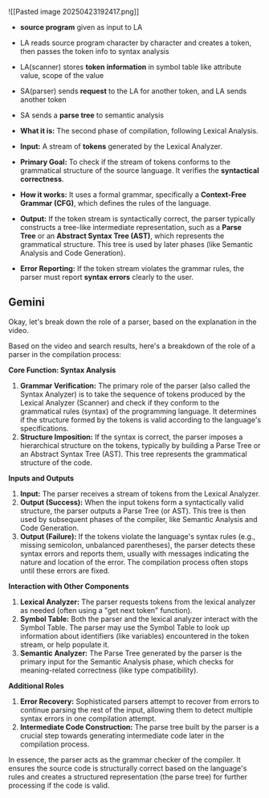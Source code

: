 ![[Pasted image 20250423192417.png]]

- **source program** given as input to LA
- LA reads source program character by character and creates a token, then passes the token info to syntax analysis
- LA(scanner) stores **token information** in symbol table like attribute value, scope of the value
- SA(parser) sends **request** to the LA for another token, and LA sends another token
- SA sends a **parse tree** to semantic analysis 

- **What it is:** The second phase of compilation, following Lexical Analysis.
    
- **Input:** A stream of **tokens** generated by the Lexical Analyzer.
    
- **Primary Goal:** To check if the stream of tokens conforms to the grammatical structure of the source language. It verifies the **syntactical correctness**.
    
- **How it works:** It uses a formal grammar, specifically a **Context-Free Grammar (CFG)**, which defines the rules of the language.
    
- **Output:** If the token stream is syntactically correct, the parser typically constructs a tree-like intermediate representation, such as a **Parse Tree** or an **Abstract Syntax Tree (AST)**, which represents the grammatical structure. This tree is used by later phases (like Semantic Analysis and Code Generation).
    
- **Error Reporting:** If the token stream violates the grammar rules, the parser must report **syntax errors** clearly to the user.
## Gemini
Okay, let's break down the role of a parser, based on the explanation in the video.

Based on the video and search results, here's a breakdown of the role of a parser in the compilation process:

**Core Function: Syntax Analysis**

1.  **Grammar Verification:** The primary role of the parser (also called the Syntax Analyzer) is to take the sequence of tokens produced by the Lexical Analyzer (Scanner) and check if they conform to the grammatical rules (syntax) of the programming language. It determines if the structure formed by the tokens is valid according to the language's specifications.
2.  **Structure Imposition:** If the syntax is correct, the parser imposes a hierarchical structure on the tokens, typically by building a Parse Tree or an Abstract Syntax Tree (AST). This tree represents the grammatical structure of the code.

**Inputs and Outputs**

1.  **Input:** The parser receives a stream of tokens from the Lexical Analyzer.
2.  **Output (Success):** When the input tokens form a syntactically valid structure, the parser outputs a Parse Tree (or AST). This tree is then used by subsequent phases of the compiler, like Semantic Analysis and Code Generation.
3.  **Output (Failure):** If the tokens violate the language's syntax rules (e.g., missing semicolon, unbalanced parentheses), the parser detects these syntax errors and reports them, usually with messages indicating the nature and location of the error. The compilation process often stops until these errors are fixed.

**Interaction with Other Components**

1.  **Lexical Analyzer:** The parser requests tokens from the lexical analyzer as needed (often using a "get next token" function).
2.  **Symbol Table:** Both the parser and the lexical analyzer interact with the Symbol Table. The parser may use the Symbol Table to look up information about identifiers (like variables) encountered in the token stream, or help populate it.
3.  **Semantic Analyzer:** The Parse Tree generated by the parser is the primary input for the Semantic Analysis phase, which checks for meaning-related correctness (like type compatibility).

**Additional Roles**

1.  **Error Recovery:** Sophisticated parsers attempt to recover from errors to continue parsing the rest of the input, allowing them to detect multiple syntax errors in one compilation attempt.
2.  **Intermediate Code Construction:** The parse tree built by the parser is a crucial step towards generating intermediate code later in the compilation process.

In essence, the parser acts as the grammar checker of the compiler. It ensures the source code is structurally correct based on the language's rules and creates a structured representation (the parse tree) for further processing if the code is valid.